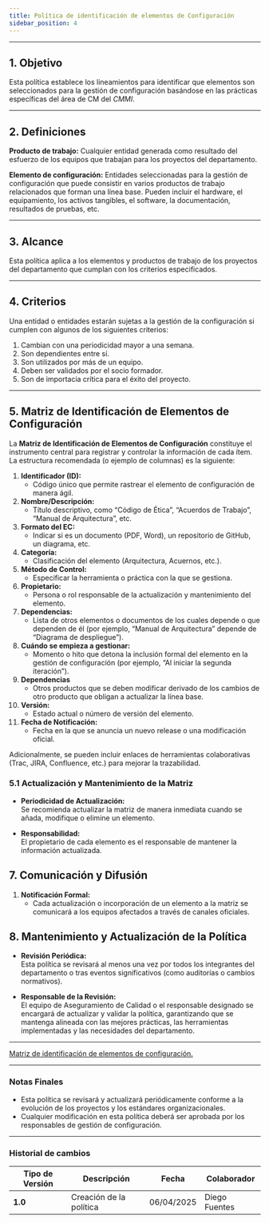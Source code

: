 ```yaml
---
title: Política de identificación de elementos de Configuración
sidebar_position: 4
---
```


---

## **1. Objetivo**

Esta política establece los lineamientos para identificar que elementos son seleccionados para la gestión de configuración basándose en las prácticas específicas del área de CM del *CMMI*.

---

## **2. Definiciones**

**Producto de trabajo:** Cualquier entidad generada como resultado del esfuerzo de los equipos que trabajan para los proyectos del departamento.

**Elemento de configuración:** Entidades seleccionadas para la gestión de configuración que puede consistir en varios
productos de trabajo relacionados que forman una línea base. Pueden incluir el hardware, el
equipamiento, los activos tangibles, el software, la documentación, resultados de pruebas, etc.

---

## **3. Alcance**

Esta política aplica a los elementos y productos de trabajo de los proyectos del departamento que cumplan con los criterios especificados.

---


## **4. Criterios**

Una entidad o entidades estarán sujetas a la gestión de la configuración si cumplen con algunos de los siguientes criterios:

1. Cambian con una periodicidad mayor a una semana.
2. Son dependientes entre sí.
3. Son utilizados por más de un equipo.
4. Deben ser validados por el socio formador.
5. Son de importacia crítica para el éxito del proyecto.

---

## 5. Matriz de Identificación de Elementos de Configuración

La **Matriz de Identificación de Elementos de Configuración** constituye el instrumento central para registrar y controlar la información de cada ítem. La estructura recomendada (o ejemplo de columnas) es la siguiente:

1. **Identificador (ID):**  
   - Código único que permite rastrear el elemento de configuración de manera ágil.
2. **Nombre/Descripción:**  
   - Título descriptivo, como “Código de Ética”, “Acuerdos de Trabajo”, “Manual de Arquitectura”, etc.
3. **Formato del EC:**  
   - Indicar si es un documento (PDF, Word), un repositorio de GitHub, un diagrama, etc.
4. **Categoría:**  
   - Clasificación del elemento (Arquitectura, Acuernos, etc.).
5. **Método de Control:**  
   - Especificar la herramienta o práctica con la que se gestiona.
6. **Propietario:**  
   - Persona o rol responsable de la actualización y mantenimiento del elemento.
7. **Dependencias:**  
   - Lista de otros elementos o documentos de los cuales depende o que dependen de él (por ejemplo, “Manual de Arquitectura” depende de “Diagrama de despliegue”).
8. **Cuándo se empieza a gestionar:**  
   - Momento o hito que detona la inclusión formal del elemento en la gestión de configuración (por ejemplo, “Al iniciar la segunda iteración”).
9. **Dependencias**  
   - Otros productos que se deben modificar derivado de los cambios de otro producto que obligan a actualizar la línea base.
10. **Versión:**  
    - Estado actual o número de versión del elemento.
11. **Fecha de Notificación:**  
    - Fecha en la que se anuncia un nuevo release o una modificación oficial.

Adicionalmente, se pueden incluir enlaces de herramientas colaborativas (Trac, JIRA, Confluence, etc.) para mejorar la trazabilidad.

### 5.1 Actualización y Mantenimiento de la Matriz

- **Periodicidad de Actualización:**  
  Se recomienda actualizar la matriz de manera inmediata cuando se añada, modifique o elimine un elemento. 
  
- **Responsabilidad:**  
  El propietario de cada elemento es el responsable de mantener la información actualizada.

## 7. Comunicación y Difusión

1. **Notificación Formal:**  
   - Cada  actualización o incorporación de un elemento a la matriz se comunicará a los equipos afectados a través de canales oficiales.

## 8. Mantenimiento y Actualización de la Política

- **Revisión Periódica:**  
  Esta política se revisará al menos una vez por todos los integrantes del departamento o tras eventos significativos (como auditorías o cambios normativos).

- **Responsable de la Revisión:**  
  El equipo de Aseguramiento de Calidad o el responsable designado se encargará de actualizar y validar la política, garantizando que se mantenga alineada con las mejores prácticas, las herramientas implementadas y las necesidades del departamento.

---

[Matriz de identificación de elementos de configuración.](https://docs.google.com/spreadsheets/d/1e73fKSTAhxyPqiPN32u_1mkIyCbzssFc-7Ylfs-HL3w/edit?gid=0#gid=0)

---


### **Notas Finales**

- Esta política se revisará y actualizará periódicamente conforme a la evolución de los proyectos y los estándares organizacionales.
- Cualquier modificación en esta política deberá ser aprobada por los responsables de gestión de configuración.


---

### Historial de cambios

| **Tipo de Versión** | **Descripción**                               | **Fecha** | **Colaborador**                 |
| ------------------- | --------------------------------------------- | --------- | ------------------------------- |
| **1.0**             | Creación de la política   | 06/04/2025  | Diego Fuentes|